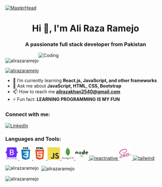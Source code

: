 [![MasterHead](https://i.pinimg.com/originals/2f/f4/28/2ff428006f3ade5f10beac69372062ab.gif)](https://alirazaramejo.io)
<h1 align="center">Hi 👋, I'm Ali Raza Ramejo</h1>
<h3 align="center">A passionate full stack developer from Pakistan</h3>
<img align="right" alt="Coding" width="400" src="https://www.softprodigy.com/wp-content/uploads/2021/06/JS-Development-Gif.gif">

<p align="left">
  <img src="https://komarev.com/ghpvc/?username=alirazaramejo&label=Profile%20views&color=0e75b6&style=flat" alt="alirazaramejo" />
</p>

<p align="left">
  <a href="https://github.com/ryo-ma/github-profile-trophy">
    <img src="https://github-profile-trophy.vercel.app/?username=alirazaramejo" alt="alirazaramejo" />
  </a>
</p>

- 🌱 I’m currently learning **React.js, JavaScript, and other frameworks**
- 💬 Ask me about **JavaScript, HTML, CSS, Bootstrap**
- 📫 How to reach me **alirazakhan2540@gmail.com**
- ⚡ Fun fact: **LEARNING PROGRAMMING IS MY FUN**

<h3 align="left">Connect with me:</h3>
<p align="left">
  <a href="https://www.linkedin.com/in/ali-raza-dev?utm_source=share&utm_campaign=share_via&utm_content=profile&utm_medium=android_app" target="_blank">
    <img src="https://img.shields.io/badge/-LinkedIn-blue?style=for-the-badge&logo=linkedin&logoColor=white" alt="LinkedIn" />
  </a>
</p>

<h3 align="left">Languages and Tools:</h3>
<p align="left">
  <a href="https://getbootstrap.com" target="_blank" rel="noreferrer">
    <img class="icon" src="https://raw.githubusercontent.com/devicons/devicon/master/icons/bootstrap/bootstrap-plain-wordmark.svg" alt="bootstrap" width="40" height="40"/>
  </a>
  <a href="https://www.w3schools.com/css/" target="_blank" rel="noreferrer">
    <img class="icon" src="https://raw.githubusercontent.com/devicons/devicon/master/icons/css3/css3-original-wordmark.svg" alt="css3" width="40" height="40"/>
  </a>
  <a href="https://www.w3.org/html/" target="_blank" rel="noreferrer">
    <img class="icon" src="https://raw.githubusercontent.com/devicons/devicon/master/icons/html5/html5-original-wordmark.svg" alt="html5" width="40" height="40"/>
  </a>
  <a href="https://developer.mozilla.org/en-US/docs/Web/JavaScript" target="_blank" rel="noreferrer">
    <img class="icon" src="https://raw.githubusercontent.com/devicons/devicon/master/icons/javascript/javascript-original.svg" alt="javascript" width="40" height="40"/>
  </a>
  <a href="https://www.mongodb.com/" target="_blank" rel="noreferrer">
    <img class="icon" src="https://raw.githubusercontent.com/devicons/devicon/master/icons/mongodb/mongodb-original-wordmark.svg" alt="mongodb" width="40" height="40"/>
  </a>
  <a href="https://nodejs.org" target="_blank" rel="noreferrer">
    <img class="icon" src="https://raw.githubusercontent.com/devicons/devicon/master/icons/nodejs/nodejs-original-wordmark.svg" alt="nodejs" width="40" height="40"/>
  </a>
  <a href="https://reactnative.dev/" target="_blank" rel="noreferrer">
    <img class="icon" src="https://reactnative.dev/img/header_logo.svg" alt="reactnative" width="40" height="40"/>
  </a>
  <a href="https://sass-lang.com" target="_blank" rel="noreferrer">
    <img class="icon" src="https://raw.githubusercontent.com/devicons/devicon/master/icons/sass/sass-original.svg" alt="sass" width="40" height="40"/>
  </a>
  <a href="https://tailwindcss.com/" target="_blank" rel="noreferrer">
    <img class="icon" src="https://www.vectorlogo.zone/logos/tailwindcss/tailwindcss-icon.svg" alt="tailwind" width="40" height="40"/>
  </a>
</p>

<p>
  <img align="left" src="https://github-readme-stats.vercel.app/api/top-langs?username=alirazaramejo&show_icons=true&locale=en&layout=compact" alt="alirazaramejo" />
</p>

<p>&nbsp;
  <img align="center" src="https://github-readme-stats.vercel.app/api?username=alirazaramejo&show_icons=true&locale=en" alt="alirazaramejo" />
</p>

<p>
  <img align="center" src="https://github-readme-streak-stats.herokuapp.com/?user=alirazaramejo&" alt="alirazaramejo" />
</p>

<style>
  .icon {
    transition: transform 0.3s, color 0.3s, opacity 0.3s;
  }

  .icon:hover {
    transform: scale(1.2) rotate(20deg);
    color: #ff5722;
    opacity: 0.8;
  }
</style>
